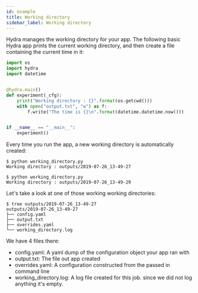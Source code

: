 ```yaml
---
id: example
title: Working directory
sidebar_label: Working directory
---
```


Hydra manages the working directory for your app.
The following basic Hydra app prints the current working directory, and then create a file containing the current time
in it:
```python
import os
import hydra
import datetime


@hydra.main()
def experiment(_cfg):
    print("Working directory : {}".format(os.getcwd()))
    with open("output.txt", "w") as f:
        f.write("The time is {}\n".format(datetime.datetime.now()))


if __name__ == "__main__":
    experiment()
```

Every time you run the app, a new working directory is automatically created:
```text
$ python working_directory.py
Working directory : outputs/2019-07-26_13-49-27

$ python working_directory.py
Working directory : outputs/2019-07-26_13-49-29
```

Let's take a look at one of those working working directories:
```text
$ tree outputs/2019-07-26_13-49-27
outputs/2019-07-26_13-49-27
├── config.yaml
├── output.txt
├── overrides.yaml
└── working_directory.log
```

We have 4 files there:
* config.yaml: A yaml dump of the configuration object your app ran with
* output.txt: The file out app created
* overrides.yaml: A configuration constructed from the passed in command line
* working_directory.log: A log file created for this job. since we did not log anything it's empty.